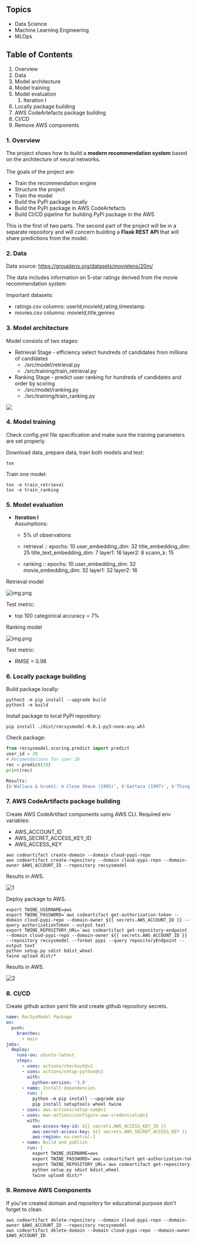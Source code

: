 Topics
------
- Data Science
- Machine Learning Engineering
- MLOps


Table of Contents
--------
1. Overview
2. Data
3. Model architecture
4. Model training
5. Model evaluation
   1. Iteration I
6. Locally package building
7. AWS CodeArtefacts package building 
8. CI/CD
9. Remove AWS components

### 1. Overview

The project shows how to build a <b>modern recommendation system</b> based on the architecture of neural networks.
<br><br>The goals of the project are:
- Train the recommendation engine
- Structure the project 
- Train the model
- Build the PyPi package locally
- Build the PyPi package in AWS CodeArtefacts
- Build CI/CD pipeline for building PyPi package in the AWS 

This is the first of two parts. The second part of the project will be in a separate repository and will concern building a <b>Flask REST API</b> that will share predictions from the model. 

### 2. Data

Data source: https://grouplens.org/datasets/movielens/20m/

The data includes information on 5-star ratings derived from the movie recommendation system

Important datasets:
* ratings.csv columns: userId,movieId,rating,timestamp
* movies.csv columns: movieId,title,genres
 
### 3. Model architecture

Model consists of two stages:
* Retrieval Stage - efficiency select hundreds of candidates from millions of candidates
  * ./src/model/retrieval.py
  * ./src/training/train_retrieval.py
* Ranking Stage - predict user ranking for hundreds of candidates and order by scoring
  * ./src/model/ranking.py
  * ./src/training/train_ranking.py
  
[![](https://mermaid.ink/img/pako:eNpV0D0PgjAQBuC_0tykCZK4Mpj4OemCI2W40BMaaUtKS6LAf7coJtrp8t7TvE17KIwgSKC02FTsnHLNwtlmF9NJYoWxjW9ztlptBiVraXQ7sN0iJWcldVizq8OSlp9Lu4mxofJaWBIB7hcp6rvU5R_bv9lhbljnv-kxi-P4NxmEedJUepq9fm8hAkVWoRTh6f2UcHAVKeKQhFGgvXPgegzONwIdHYV0xkJyw7qlCNA7c33oAhJnPX3RQWL4BjWr8QWBvVqg)](https://mermaid.live/edit#pako:eNpV0D0PgjAQBuC_0tykCZK4Mpj4OemCI2W40BMaaUtKS6LAf7coJtrp8t7TvE17KIwgSKC02FTsnHLNwtlmF9NJYoWxjW9ztlptBiVraXQ7sN0iJWcldVizq8OSlp9Lu4mxofJaWBIB7hcp6rvU5R_bv9lhbljnv-kxi-P4NxmEedJUepq9fm8hAkVWoRTh6f2UcHAVKeKQhFGgvXPgegzONwIdHYV0xkJyw7qlCNA7c33oAhJnPX3RQWL4BjWr8QWBvVqg)

### 4. Model training

Check config.yml file specification and make sure the training parameters are set properly.

Download data, prepare data, train both models and test:
```commandline
tox
```

Train one model:
```commandline
tox -e train_retrieval 
tox -e train_ranking
```

### 5. Model evaluation

* <b>Iteration I</b> <br>
Assumptions:
  * 5% of observations
  * retrieval ::
    epochs: 10
    user_embedding_dim: 32
    title_embedding_dim: 25
    title_text_embedding_dim: 7
    layer1: 16
    layer2: 8
    scann_k: 15

  * ranking ::
    epochs: 10
    user_embedding_dim: 32
    movie_embedding_dim: 32
    layer1: 32
    layer2: 16

Retrieval model

![img.png](./results/ret.jpg)

Test metric:
* top 100 categorical accuracy = 7%

Ranking model

![img.png](./results/ran.jpg)

Test metric:
* RMSE = 0.98


### 6. Locally package building

Build package locally:
```commandline
python3 -m pip install --upgrade build
python3 -m build
```

Install package to local PyPi repository:
```commandline
pip install ./dist/recsysmodel-0.0.1-py3-none-any.whl
```

Check package:
```python
from recsysmodel.scoring.predict import predict
user_id = 20
# Recomendations for user 20
rec = predict(20)
print(rec)

Results:
[b'Wallace & Gromit: A Close Shave (1995)', b'Gattaca (1997)', b'Thing, The (1982)', b'Cube (1997)', b'Black Orchid, The (1958)'], [4.351129531860352, 4.121507167816162, 4.089163303375244, 3.755620241165161, 3.7031068801879883])
```

### 7. AWS CodeArtifacts package building 

Create AWS CodeArtifact components using AWS CLI.
Required env variables:
* AWS_ACCOUNT_ID
* AWS_SECRET_ACCESS_KEY_ID
* AWS_ACCESS_KEY

```commandline
aws codeartifact create-domain --domain cloud-pypi-repo
aws codeartifact create-repository --domain cloud-pypi-repo --domain-owner $AWS_ACCOUNT_ID --repository recsysmodel
```

Results in AWS.

![1](https://user-images.githubusercontent.com/52865507/167509691-eb478018-d8d5-4e98-9cbe-6b73ebad179c.png)

Deploy package to AWS.

```commandline
export TWINE_USERNAME=aws
export TWINE_PASSWORD=`aws codeartifact get-authorization-token --domain cloud-pypi-repo --domain-owner ${{ secrets.AWS_ACCOUNT_ID }} --query authorizationToken --output text`
export TWINE_REPOSITORY_URL=`aws codeartifact get-repository-endpoint --domain cloud-pypi-repo --domain-owner ${{ secrets.AWS_ACCOUNT_ID }} --repository recsysmodel --format pypi --query repositoryEndpoint --output text`
python setup.py sdist bdist_wheel
twine upload dist/*
```

Results in AWS.

![2](https://user-images.githubusercontent.com/52865507/167510806-6b20a12e-ad7f-47ab-ae5a-ccdecde4aa62.png)

### 8. CI/CD

Create github action yaml file and create github repository secrets.

```yaml
name: RecSysModel Package
on:
  push:
    branches:
      - main
jobs:
  deploy:
    runs-on: ubuntu-latest
    steps:
      - uses: actions/checkout@v2
      - uses: actions/setup-python@v2
        with:
          python-version: '3.8'
      - name: Install dependencies
        run: |
          python -m pip install --upgrade pip
          pip install setuptools wheel twine
      - uses: aws-actions/setup-sam@v1
      - uses: aws-actions/configure-aws-credentials@v1
        with:
          aws-access-key-id: ${{ secrets.AWS_ACCESS_KEY_ID }}
          aws-secret-access-key: ${{ secrets.AWS_SECRET_ACCESS_KEY }}
          aws-region: eu-central-1
      - name: Build and publish
        run: |
          export TWINE_USERNAME=aws
          export TWINE_PASSWORD=`aws codeartifact get-authorization-token --domain cloud-pypi-repo --domain-owner ${{ secrets.AWS_ACCOUNT_ID }} --query authorizationToken --output text`
          export TWINE_REPOSITORY_URL=`aws codeartifact get-repository-endpoint --domain cloud-pypi-repo --domain-owner ${{ secrets.AWS_ACCOUNT_ID }} --repository recsysmodel --format pypi --query repositoryEndpoint --output text`
          python setup.py sdist bdist_wheel
          twine upload dist/*
```

### 9. Remove AWS Components

If you've created domain and repository for educational purpose don't forget to clean.

```commandline
aws codeartifact delete-repository --domain cloud-pypi-repo --domain-owner $AWS_ACCOUNT_ID --repository recsysmodel
aws codeartifact delete-domain --domain cloud-pypi-repo --domain-owner $AWS_ACCOUNT_ID
```